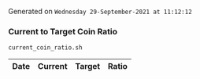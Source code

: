 Generated on `Wednesday 29-September-2021 at 11:12:12`

### Current to Target Coin Ratio
`current_coin_ratio.sh`

Date|Current|Target|Ratio
---|---|---|---
